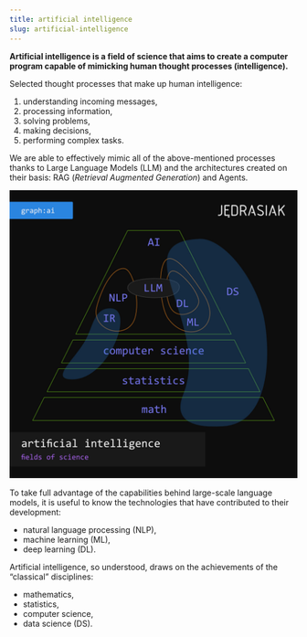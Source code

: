 ```yaml
---
title: artificial intelligence
slug: artificial-intelligence
---
```


**Artificial intelligence is a field of science that aims to create a computer program capable of mimicking human thought processes (intelligence).**

Selected thought processes that make up human intelligence:
1. understanding incoming messages,
2. processing information,
3. solving problems,
4. making decisions,
5. performing complex tasks.

We are able to effectively mimic all of the above-mentioned processes thanks to Large Language Models (LLM) and the architectures created on their basis: RAG (_Retrieval Augmented Generation_) and Agents.

![Artificial Intelligence as a Field of Science](ai-fields-of-science_250131.jpg "Artificial Intelligence as a Field of Science")

To take full advantage of the capabilities behind large-scale language models, it is useful to know the technologies that have contributed to their development:
* natural language processing (NLP),
* machine learning (ML),
* deep learning (DL).

Artificial intelligence, so understood, draws on the achievements of the “classical” disciplines:
* mathematics,
* statistics,
* computer science,
* data science (DS).